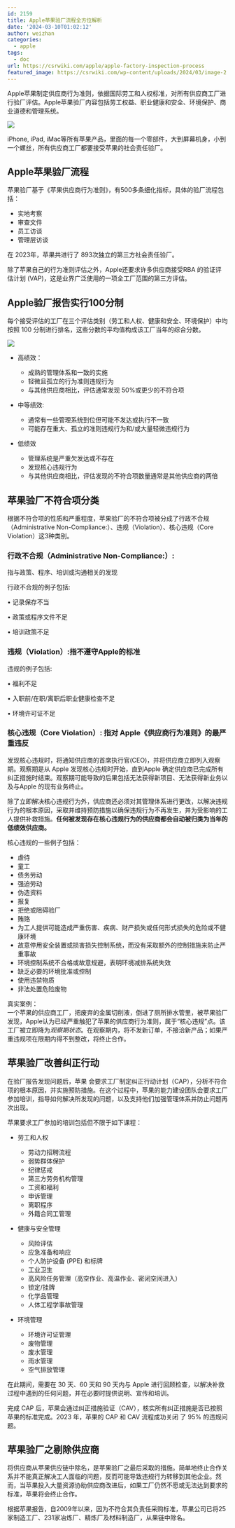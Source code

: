```yaml
---
id: 2159
title: Apple苹果验厂流程全方位解析
date: '2024-03-10T01:02:12'
author: weizhan
categories:
  - apple
tags:
  - doc
url: https://csrwiki.com/apple/apple-factory-inspection-process
featured_image: https://csrwiki.com/wp-content/uploads/2024/03/image-2.png
---
```


Apple苹果制定供应商行为准则，依据国际劳工和人权标准，对所有供应商工厂进行验厂评估。Apple苹果验厂内容包括劳工权益、职业健康和安全、环境保护、商业道德和管理系统。

![](https://csrwiki.com/wp-content/uploads/2024/03/image-242x351.png)

iPhone, iPad, iMac等所有苹果产品，里面的每一个零部件，大到屏幕机身，小到一个螺丝，所有供应商工厂都要接受苹果的社会责任验厂。

## Apple苹果验厂流程

苹果验厂基于《苹果供应商行为准则》，有500多条细化指标，具体的验厂流程包括：

- 实地考察
- 审查文件
- 员工访谈
- 管理层访谈

在 2023年，苹果共进行了 893次独立的第三方社会责任验厂。

除了苹果自己的行为准则评估之外，Apple还要求许多供应商接受RBA 的验证评估计划 (VAP)，这是业界广泛使用的一项全工厂范围的第三方评估。

## Apple验厂报告实行100分制

每个接受评估的工厂在三个评估类别（劳工和人权、健康和安全、环境保护）中均按照 100 分制进行排名，这些分数的平均值构成该工厂当年的综合分数。

![](https://csrwiki.com/wp-content/uploads/2024/03/image-2-624x190.png)

- 高绩效：

  - 成熟的管理体系和一致的实施
  - 轻微且孤立的行为准则违规行为
  - 与其他供应商相比，评估通常发现 50%或更少的不符合项

- 中等绩效:

  - 通常有一些管理系统到位但可能不发达或执行不一致
  - 可能存在重大、孤立的准则违规行为和/或大量轻微违规行为

- 低绩效

  - 管理系统是严重欠发达或不存在
  - 发现核心违规行为
  - 与其他供应商相比，评估发现的不符合项数量通常是其他供应商的两倍

## 苹果验厂不符合项分类

根据不符合项的性质和严重程度，苹果验厂的不符合项被分成了行政不合规（Administrative Non-Compliance:）、违规（Violation）、核心违规（Core Violation）这3种类别。

### 行政不合规（Administrative Non-Compliance:）:

指与政策、程序、培训或沟通相关的发现

行政不合规的例子包括:

• 记录保存不当

• 政策或程序文件不足

• 培训政策不足

### 违规（Violation）:指不遵守Apple的标准

违规的例子包括:

• 福利不足

• 入职前/在职/离职后职业健康检查不足

• 环境许可证不足

### 核心违规（Core Violation）: 指对 Apple《供应商行为准则》的最严重违反

发现核心违规时，将通知供应商的首席执行官(CEO)，并将供应商立即列入观察期。观察期是从 Apple 发现核心违规时开始，直到Apple 确定供应商已完成所有纠正措施时结束。观察期可能导致的后果包括无法获得新项目、无法获得新业务以及与Apple 的现有业务终止。

除了立即解决核心违规行为外，供应商还必须对其管理体系进行更改，以解决违规行为的根本原因，采取并维持预防措施以确保违规行为不再发生，并为受影响的工人提供补救措施。**任何被发现存在核心违规行为的供应商都会自动被归类为当年的低绩效供应商。**

核心违规的一些例子包括：

- 虐待
- 童工
- 债务劳动
- 强迫劳动
- 伪造资料
- 报复
- 拒绝或阻碍验厂
- 贿赂
- 为工人提供可能造成严重伤害、疾病、财产损失或任何形式损失的危险或不健康环境
- 故意停用安全装置或损害损失控制系统，而没有采取额外的控制措施来防止严重事故
- 环境控制系统不合格或故意规避，表明环境减排系统失效
- 缺乏必要的环境批准或控制
- 使用违禁物质
- 非法处置危险废物

真实案例：\
一个苹果的供应商工厂，把废弃的金属切削液，倒进了厕所排水管里，被苹果验厂发现，Apple认为已经严重触犯了苹果的供应商行为准则，属于“核心违规”点。该工厂被立即降为*观察期状态*。在观察期内，将不发新订单，不接洽新产品；如果严重违规项在限期内得不到整改，将终止合作。

## 苹果验厂改善纠正行动

在验厂报告发现问题后，苹果 会要求工厂制定纠正行动计划（CAP），分析不符合项的根本原因，并实施预防措施。在这个过程中，苹果的能力建设团队会要求工厂参加培训，指导如何解决所发现的问题，以及支持他们加强管理体系并防止问题再次出现。

苹果要求工厂参加的培训包括但不限于如下课程：

- 劳工和人权

  - 劳动力招聘流程
  - 弱势群体保护
  - 纪律惩戒
  - 第三方劳务机构管理
  - 工资和福利
  - 申诉管理
  - 离职程序
  - 外籍合同工管理

- 健康与安全管理

  - 风险评估
  - 应急准备和响应
  - 个人防护设备 (PPE) 和标牌
  - 工业卫生
  - 高风险任务管理（高空作业、高温作业、密闭空间进入）
  - 锁定/挂牌
  - 化学品管理
  - 人体工程学事故管理

- 环境管理

  - 环境许可证管理
  - 废物管理
  - 废水管理
  - 雨水管理
  - 空气排放管理

在此期间，需要在 30 天、60 天和 90 天内与 Apple 进行回顾检查，以解决补救过程中遇到的任何问题，并在必要时提供说明、宣传和培训。

完成 CAP 后，苹果会通过纠正措施验证（CAV），核实所有纠正措施是否已按照苹果的标准完成。2023 年，苹果的 CAP 和 CAV 流程成功关闭 了 95% 的违规问题。

## 苹果验厂之剔除供应商

将供应商从苹果供应链中除名，是苹果验厂之最后采取的措施。简单地终止合作关系并不能真正解决工人面临的问题，反而可能导致违规行为转移到其他企业。然而，当苹果投入大量资源协助供应商改进后，如果工厂仍然不愿或无法达到要求的标准，苹果将会终止合作。

根据苹果报告，自2009年以来，因为不符合其负责任采购标准，苹果公司已将25家制造工厂、231家冶炼厂、精炼厂及材料制造厂，从果链中除名。
